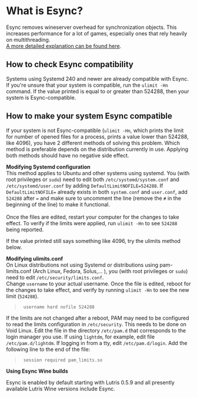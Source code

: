 # What is Esync?

Esync removes wineserver overhead for synchronization objects. This increases performance for a lot of games, especially ones that rely heavily on multithreading.<br>
[A more detailed explanation can be found here](https://github.com/zfigura/wine/blob/esync/README.esync).

## How to check Esync compatibility

Systems using Systemd 240 and newer are already compatible with Esync.<br>
If you're unsure that your system is compatible, run the `ulimit -Hn` command. If the value printed is equal to or greater than 524288, then your system is Esync-compatible.

## How to make your system Esync compatible

If your system is not Esync-compatible (`ulimit -Hn`, which prints the limit for number of opened files for a process, prints a value lower than 524288, like 4096), you have 2 different methods of solving this problem.
Which method is preferable depends on the distribution currently in use. Applying both methods should have no negative side effect.

**Modifying Systemd configuration**<br> 
This method applies to Ubuntu and other systems using systemd. You (with root privileges or `sudo`) need to edit both `/etc/systemd/system.conf` and `/etc/systemd/user.conf` by adding `DefaultLimitNOFILE=524288`. If `DefaultLimitNOFILE=` already exists in both `system.conf` and `user.conf`, add `524288` after `=` and make sure to uncomment the line (remove the `#` in the beginning of the line) to make it functional.<br><br>
Once the files are edited, restart your computer for the changes to take effect. To verify if the limits were applied, run `ulimit -Hn` to see `524288` being reported.<br>

If the value printed still says something like 4096, try the ulimits method below.


**Modifying ulimits.conf**<br> 
On Linux distributions not using Systemd or distributions using pam-limits.conf (Arch Linux, Fedora, Solus,... ), you (with root privileges or `sudo`) need to edit `/etc/security/limits.conf`.<br>
Change `username` to your actual username. Once the file is edited, reboot for the changes to take effect, and verify by running `ulimit -Hn` to see the new limit (`524288`).

>      username hard nofile 524288

If the limits are not changed after a reboot, PAM may need to be configured to read the limits configuration in `/etc/security`. This needs to be done on Void Linux. Edit the file in the directory `/etc/pam.d` that corresponds to the login manager you use. If using `lightdm`, for example, edit file `/etc/pam.d/lightdm`. If logging in from a tty, edit `/etc/pam.d/login`. Add the following line to the end of the file:

>      session required pam_limits.so

**Using Esync Wine builds**

Esync is enabled by default starting with Lutris 0.5.9 and all presently available Lutris Wine versions include Esync.

